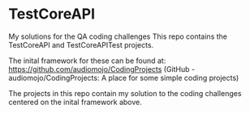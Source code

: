 # TestCoreAPI
My solutions for the QA coding challenges
This repo contains the TestCoreAPI and TestCoreAPITest projects.

The inital framework for these can be found at:
https://github.com/audiomojo/CodingProjects  (GitHub - audiomojo/CodingProjects: A place for some simple coding projects)

The projects in this repo contain my solution to the coding challenges centered on the inital framework above.
